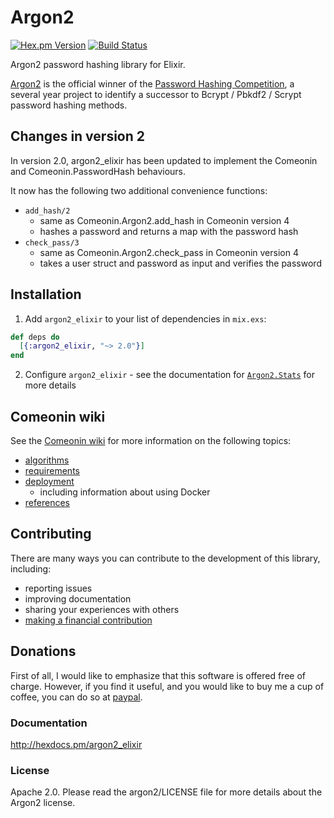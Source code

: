# Argon2

[![Hex.pm Version](http://img.shields.io/hexpm/v/argon2_elixir.svg)](https://hex.pm/packages/argon2_elixir)
[![Build Status](https://travis-ci.com/riverrun/argon2_elixir.svg?branch=master)](https://travis-ci.com/riverrun/argon2_elixir)

Argon2 password hashing library for Elixir.

[Argon2](https://github.com/P-H-C/phc-winner-argon2) is the official winner
of the [Password Hashing Competition](https://password-hashing.net/),
a several year project to identify a successor to Bcrypt / Pbkdf2 / Scrypt
password hashing methods.

## Changes in version 2

In version 2.0, argon2_elixir has been updated to implement the Comeonin
and Comeonin.PasswordHash behaviours.

It now has the following two additional convenience functions:

* `add_hash/2`
  * same as Comeonin.Argon2.add_hash in Comeonin version 4
  * hashes a password and returns a map with the password hash
* `check_pass/3`
  * same as Comeonin.Argon2.check_pass in Comeonin version 4
  * takes a user struct and password as input and verifies the password

## Installation

1. Add `argon2_elixir` to your list of dependencies in `mix.exs`:

```elixir
def deps do
  [{:argon2_elixir, "~> 2.0"}]
end
```

2. Configure `argon2_elixir` - see the documentation for
[`Argon2.Stats`](https://hexdocs.pm/argon2_elixir/Argon2.Stats.html) for more details


## Comeonin wiki

See the [Comeonin wiki](https://github.com/riverrun/comeonin/wiki) for more
information on the following topics:

* [algorithms](https://github.com/riverrun/comeonin/wiki/Choosing-the-password-hashing-algorithm)
* [requirements](https://github.com/riverrun/comeonin/wiki/Requirements)
* [deployment](https://github.com/riverrun/comeonin/wiki/Deployment)
  * including information about using Docker
* [references](https://github.com/riverrun/comeonin/wiki/References)

## Contributing

There are many ways you can contribute to the development of this library, including:

* reporting issues
* improving documentation
* sharing your experiences with others
* [making a financial contribution](#donations)

## Donations

First of all, I would like to emphasize that this software is offered
free of charge. However, if you find it useful, and you would like to
buy me a cup of coffee, you can do so at [paypal](https://www.paypal.me/alovedalongthe).

### Documentation

http://hexdocs.pm/argon2_elixir

### License

Apache 2.0. Please read the argon2/LICENSE file for more details about the Argon2 license.
